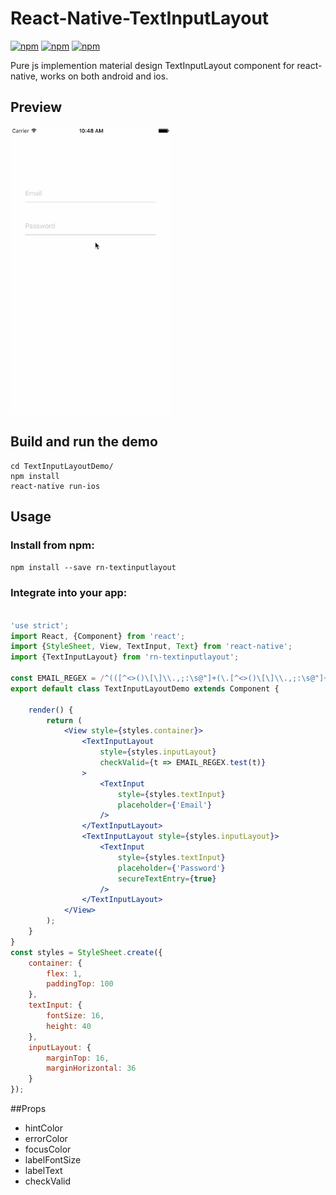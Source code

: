 # React-Native-TextInputLayout
[![npm](https://img.shields.io/npm/v/rn-textinputlayout.svg?style=plastic)](https://npmjs.org/package/rn-textinputlayout) [![npm](https://img.shields.io/npm/dm/rn-textinputlayout.svg?style=plastic)](https://npmjs.org/package/rn-textinputlayout) [![npm](https://img.shields.io/npm/dt/rn-textinputlayout.svg?style=plastic)](https://npmjs.org/package/rn-textinputlayout)

Pure js implemention material design TextInputLayout component for react-native, works on both android and ios.

## Preview

<img src="./art/demo.gif" width="256" />

## Build and run the demo

```  
cd TextInputLayoutDemo/
npm install
react-native run-ios
```

## Usage

### Install from npm:
`npm install --save rn-textinputlayout`

### Integrate into your app:  

```jsx

'use strict';
import React, {Component} from 'react';
import {StyleSheet, View, TextInput, Text} from 'react-native';
import {TextInputLayout} from 'rn-textinputlayout';

const EMAIL_REGEX = /^(([^<>()\[\]\\.,;:\s@"]+(\.[^<>()\[\]\\.,;:\s@"]+)*)|(".+"))@((\[[0-9]{1,3}\.[0-9]{1,3}\.[0-9]{1,3}\.[0-9]{1,3}])|(([a-zA-Z\-0-9]+\.)+[a-zA-Z]{2,}))$/;
export default class TextInputLayoutDemo extends Component {

    render() {
        return (
            <View style={styles.container}>
                <TextInputLayout
                    style={styles.inputLayout}
                    checkValid={t => EMAIL_REGEX.test(t)}
                >
                    <TextInput
                        style={styles.textInput}
                        placeholder={'Email'}
                    />
                </TextInputLayout>
                <TextInputLayout style={styles.inputLayout}>
                    <TextInput
                        style={styles.textInput}
                        placeholder={'Password'}
                        secureTextEntry={true}
                    />
                </TextInputLayout>
            </View>
        );
    }
}
const styles = StyleSheet.create({
    container: {
        flex: 1,
        paddingTop: 100
    },
    textInput: {
        fontSize: 16,
        height: 40
    },
    inputLayout: {
        marginTop: 16,
        marginHorizontal: 36
    }
});
```

##Props
- hintColor
- errorColor
- focusColor
- labelFontSize
- labelText
- checkValid
